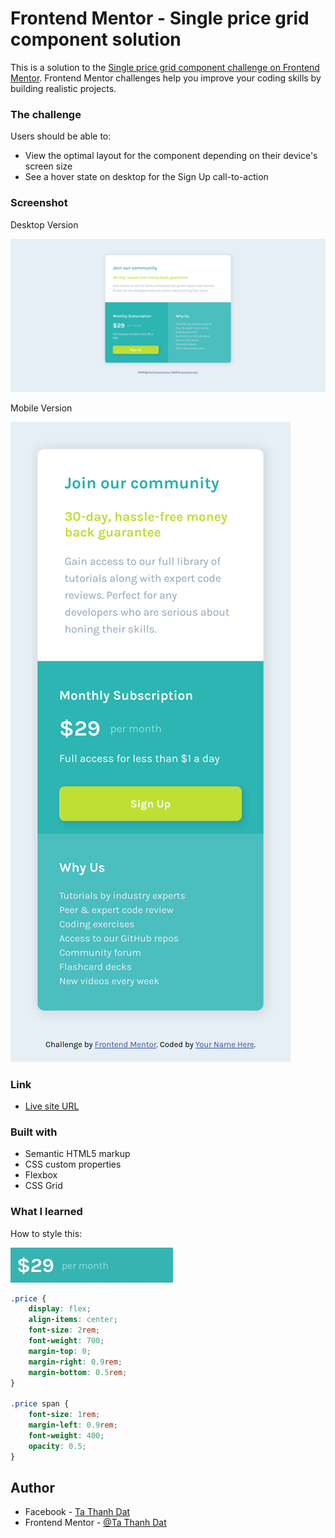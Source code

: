 # Frontend Mentor - Single price grid component solution

This is a solution to the [Single price grid component challenge on Frontend Mentor](https://www.frontendmentor.io/challenges/single-price-grid-component-5ce41129d0ff452fec5abbbc). Frontend Mentor challenges help you improve your coding skills by building realistic projects.

### The challenge

Users should be able to:

-   View the optimal layout for the component depending on their device's screen size
-   See a hover state on desktop for the Sign Up call-to-action

### Screenshot

Desktop Version

![](./Desktop-screenshot.png)

Mobile Version

![](./Mobile-screenshot.png)

### Link

-   [Live site URL](https://tathanhdat.github.io/single-price-grid-component/)

### Built with

-   Semantic HTML5 markup
-   CSS custom properties
-   Flexbox
-   CSS Grid

### What I learned

How to style this:

![](./screenshot.png)

```css
.price {
    display: flex;
    align-items: center;
    font-size: 2rem;
    font-weight: 700;
    margin-top: 0;
    margin-right: 0.9rem;
    margin-bottom: 0.5rem;
}

.price span {
    font-size: 1rem;
    margin-left: 0.9rem;
    font-weight: 400;
    opacity: 0.5;
}
```

## Author

-   Facebook - [Ta Thanh Dat](https://www.facebook.com/tathanh.dat.5/)
-   Frontend Mentor - [@Ta Thanh Dat](https://www.frontendmentor.io/profile/tathanhdat)
